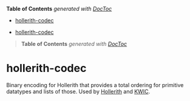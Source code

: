<!-- START doctoc generated TOC please keep comment here to allow auto update -->
<!-- DON'T EDIT THIS SECTION, INSTEAD RE-RUN doctoc TO UPDATE -->
**Table of Contents**  *generated with [DocToc](https://github.com/thlorenz/doctoc)*

- [hollerith-codec](#hollerith-codec)

<!-- END doctoc generated TOC please keep comment here to allow auto update -->



- [hollerith-codec](#hollerith-codec)

> **Table of Contents**  *generated with [DocToc](http://doctoc.herokuapp.com/)*


# hollerith-codec

Binary encoding for Hollerith that provides a total ordering for primitive
datatypes and lists of those. Used by
[Hollerith](https://github.com/loveencounterflow/hollerith2) and
[KWIC](https://github.com/loveencounterflow/kwic).

